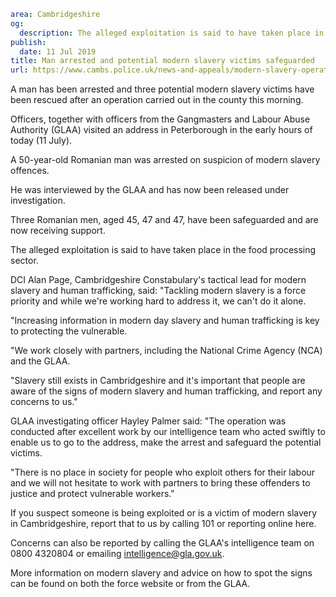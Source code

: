 ```yaml
area: Cambridgeshire
og:
  description: The alleged exploitation is said to have taken place in the food processing sector
publish:
  date: 11 Jul 2019
title: Man arrested and potential modern slavery victims safeguarded
url: https://www.cambs.police.uk/news-and-appeals/modern-slavery-operation-peterborough-arrest-safeguarding
```

A man has been arrested and three potential modern slavery victims have been rescued after an operation carried out in the county this morning.

Officers, together with officers from the Gangmasters and Labour Abuse Authority (GLAA) visited an address in Peterborough in the early hours of today (11 July).

A 50-year-old Romanian man was arrested on suspicion of modern slavery offences.

He was interviewed by the GLAA and has now been released under investigation.

Three Romanian men, aged 45, 47 and 47, have been safeguarded and are now receiving support.

The alleged exploitation is said to have taken place in the food processing sector.

DCI Alan Page, Cambridgeshire Constabulary's tactical lead for modern slavery and human trafficking, said: "Tackling modern slavery is a force priority and while we're working hard to address it, we can't do it alone.

"Increasing information in modern day slavery and human trafficking is key to protecting the vulnerable.

"We work closely with partners, including the National Crime Agency (NCA) and the GLAA.

"Slavery still exists in Cambridgeshire and it's important that people are aware of the signs of modern slavery and human trafficking, and report any concerns to us."

GLAA investigating officer Hayley Palmer said: "The operation was conducted after excellent work by our intelligence team who acted swiftly to enable us to go to the address, make the arrest and safeguard the potential victims.

"There is no place in society for people who exploit others for their labour and we will not hesitate to work with partners to bring these offenders to justice and protect vulnerable workers."

If you suspect someone is being exploited or is a victim of modern slavery in Cambridgeshire, report that to us by calling 101 or reporting online here.

Concerns can also be reported by calling the GLAA's intelligence team on 0800 4320804 or emailing intelligence@gla.gov.uk.

More information on modern slavery and advice on how to spot the signs can be found on both the force website or from the GLAA.
